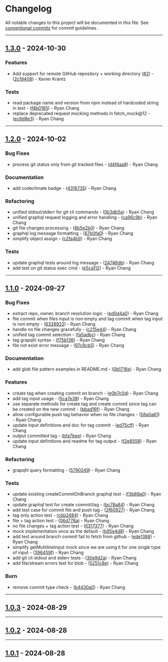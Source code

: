 # Changelog

All notable changes to this project will be documented in this file. See [conventional commits](https://www.conventionalcommits.org/) for commit guidelines.

---
## [1.3.0](https://github.com/ryancyq/github-signed-commit/compare/v1.2.0..v1.3.0) - 2024-10-30

### Features

- Add support for remote GitHub repository + working directory ([#2](https://github.com/ryancyq/github-signed-commit/issues/2)) - ([2c19408](https://github.com/ryancyq/github-signed-commit/commit/2c19408618f096a6064093809288c28e3f4daaa1)) - Xavier Krantz

### Tests

- read package name and version from npm instead of hardcoded string in test - ([f4b0185](https://github.com/ryancyq/github-signed-commit/commit/f4b01854663fe84c3b46d2ec663e2399c5cc9aed)) - Ryan Chang
- replace deprecated request mocking methods in fetch_mock@12 - ([ec6d8e3](https://github.com/ryancyq/github-signed-commit/commit/ec6d8e3b33f15813244e29eb096e67cef40cf17a)) - Ryan Chang

---
## [1.2.0](https://github.com/ryancyq/github-signed-commit/compare/v1.1.0..v1.2.0) - 2024-10-02

### Bug Fixes

- process git status only from git tracked files - ([d4f4aa8](https://github.com/ryancyq/github-signed-commit/commit/d4f4aa86bb175db7fdd7987b317b65499d47aad8)) - Ryan Chang

### Documentation

- add codeclimate badge - ([4316735](https://github.com/ryancyq/github-signed-commit/commit/4316735b027405547f152fe417cf7c19e7a2c8fa)) - Ryan Chang

### Refactoring

- unified stdout/stderr for git cli commands - ([0b3db5a](https://github.com/ryancyq/github-signed-commit/commit/0b3db5a8aec343dbd938d62d2dc6e1ff18dcdb1f)) - Ryan Chang
- unified graphql request logging and error handling - ([ca96c9b](https://github.com/ryancyq/github-signed-commit/commit/ca96c9bfaa03aa0b75d8034caa053d612c7fb11e)) - Ryan Chang
- git file changes processing - ([8b5e2b0](https://github.com/ryancyq/github-signed-commit/commit/8b5e2b0cdd74621d45bb2f9adb76fbc7ad31b2d9)) - Ryan Chang
- graphql log message formatting - ([67b0fa0](https://github.com/ryancyq/github-signed-commit/commit/67b0fa0f888aea86885916c328beb652051e8e79)) - Ryan Chang
- simplify object assign - ([c2fa4b9](https://github.com/ryancyq/github-signed-commit/commit/c2fa4b9e6a818d20359235bc6d4f31243064f982)) - Ryan Chang

### Tests

- update graphql tests around log message - ([24746db](https://github.com/ryancyq/github-signed-commit/commit/24746dbf9a8707c2d6200ca84b7bdecd0a45f8f5)) - Ryan Chang
- add test on git status exec cmd - ([e5ca112](https://github.com/ryancyq/github-signed-commit/commit/e5ca1120b0bf411090367a2780c9dcd782ba489c)) - Ryan Chang

---
## [1.1.0](https://github.com/ryancyq/github-signed-commit/compare/v1.0.3..v1.1.0) - 2024-09-27

### Bug Fixes

- extract repo, owner, branch resolution logic - ([ed0d4a0](https://github.com/ryancyq/github-signed-commit/commit/ed0d4a0e02c786ffb1b5ec53929fcab28a957fcf)) - Ryan Chang
- file commit when files input is non empty and tag commit when tag input is non empty - ([6328922](https://github.com/ryancyq/github-signed-commit/commit/63289229445fb21a8d8c13d2642bf7885b52283c)) - Ryan Chang
- handle no file changes gracefully - ([c215e44](https://github.com/ryancyq/github-signed-commit/commit/c215e4495fdfaa0b2aad77edf73ff4d56baa000b)) - Ryan Chang
- unified tag commit selection - ([fa5adbc](https://github.com/ryancyq/github-signed-commit/commit/fa5adbc2d37fa39e28a1ce5096de982bbe2cabb0)) - Ryan Chang
- tag grapqhl syntax - ([f75b136](https://github.com/ryancyq/github-signed-commit/commit/f75b136935ab68f1510403add803325a91801289)) - Ryan Chang
- file not exist error message - ([97c8cb5](https://github.com/ryancyq/github-signed-commit/commit/97c8cb501ef33d7a06dd5869c869dfeb7d38bc66)) - Ryan Chang

### Documentation

- add glob file pattern examples in README.md - ([0b1716e](https://github.com/ryancyq/github-signed-commit/commit/0b1716ed349fb8abb161739c9d39169d62189e22)) - Ryan Chang

### Features

- create tag when creating commit on branch - ([e0b7c0d](https://github.com/ryancyq/github-signed-commit/commit/e0b7c0dec8440667d3ad5a0e4cfbef6f0b2736f2)) - Ryan Chang
- add tag input usage - ([5ca7e38](https://github.com/ryancyq/github-signed-commit/commit/5ca7e38ad805eddc96eb449f948ad88c51b1a9a0)) - Ryan Chang
- use separate methods for create tag and create commit since tag can be created on the new commit - ([bbad16f](https://github.com/ryancyq/github-signed-commit/commit/bbad16facc01b73565fc1e622fb607d0b6984692)) - Ryan Chang
- allow configurable push tag behavior when no file changes - ([58a0a61](https://github.com/ryancyq/github-signed-commit/commit/58a0a613526d47721b2ed26049342902172fb523)) - Ryan Chang
- update input definitions and doc for tag commit - ([ed75cff](https://github.com/ryancyq/github-signed-commit/commit/ed75cff4728b73b4bff9816f4974c8e4943a1dc3)) - Ryan Chang
- output committed tag - ([bfa7bee](https://github.com/ryancyq/github-signed-commit/commit/bfa7bee94800339687a10f4de196a72b9bfd0d6e)) - Ryan Chang
- update input definitions and readme for tag output - ([f2e8558](https://github.com/ryancyq/github-signed-commit/commit/f2e85585fa5739ae20d0270da265834ef9c7fc21)) - Ryan Chang

### Refactoring

- grapqhl query formatting - ([5790249](https://github.com/ryancyq/github-signed-commit/commit/5790249e855606799b3041aa64e9a07caf67bbfd)) - Ryan Chang

### Tests

- update existing createCommitOnBranch graphql test - ([f3b89a0](https://github.com/ryancyq/github-signed-commit/commit/f3b89a04c5f34e8ac30e5a976dc26772ad8e2d2f)) - Ryan Chang
- update graphql test for create commit/tag - ([bc78a84](https://github.com/ryancyq/github-signed-commit/commit/bc78a84c2af40a765bcfedd47b1450df026605a4)) - Ryan Chang
- add test case for commit file and push tag - ([2f60927](https://github.com/ryancyq/github-signed-commit/commit/2f6092706859d5bb5aec5384dfae47c4e0f8b48e)) - Ryan Chang
- tag only action test - ([cbb2484](https://github.com/ryancyq/github-signed-commit/commit/cbb24848ac95f897c4c3e4a0bc58ce9a9a0168aa)) - Ryan Chang
- file + tag action test - ([06d778a](https://github.com/ryancyq/github-signed-commit/commit/06d778abd20664414bb59aed7dcd31ba6a767da4)) - Ryan Chang
- no file changes + tag action test - ([6317377](https://github.com/ryancyq/github-signed-commit/commit/6317377a9409c41a52e1a8f3ebe0d24bb58bce11)) - Ryan Chang
- mock implementation once as the default - ([b95e4d8](https://github.com/ryancyq/github-signed-commit/commit/b95e4d807e49da6948fc53a9d3260f1e1c3a9078)) - Ryan Chang
- add test around branch commit fail to fetch from github - ([ede1388](https://github.com/ryancyq/github-signed-commit/commit/ede13880b65bbd1c570733a6f28321f9022ef802)) - Ryan Chang
- simplify getMultilineInput mock since we are using it for one single type of input - ([396459f](https://github.com/ryancyq/github-signed-commit/commit/396459fd6b1305cb7cd04c4ba1d05170f530047d)) - Ryan Chang
- add git cli stdout and stderr tests - ([30e9d2a](https://github.com/ryancyq/github-signed-commit/commit/30e9d2a110b4a1db98993c17c2024790353914b0)) - Ryan Chang
- add file/stream errors test for blob - ([5251c8e](https://github.com/ryancyq/github-signed-commit/commit/5251c8e933455262dbe7dcaea72fafe603c1eec2)) - Ryan Chang

### Burn

- remove commit type check - ([b4430a0](https://github.com/ryancyq/github-signed-commit/commit/b4430a04623f4769544a881d4d2268b3bb27e17d)) - Ryan Chang

---
## [1.0.3](https://github.com/ryancyq/github-signed-commit/compare/v1.0.2..v1.0.3) - 2024-08-29

---
## [1.0.2](https://github.com/ryancyq/github-signed-commit/compare/v1.0.1..v1.0.2) - 2024-08-28

---
## [1.0.1](https://github.com/ryancyq/github-signed-commit/compare/v1.0.0..v1.0.1) - 2024-08-28

<!-- generated by git-cliff -->
